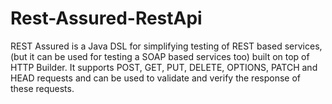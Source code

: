 # Rest-Assured-RestApi

REST Assured is a Java DSL for simplifying testing of REST based services,(but it can be used for testing a SOAP based services too) built on top of HTTP Builder. 
It supports POST, GET, PUT, DELETE, OPTIONS, PATCH and HEAD requests and can be used to validate and verify the response of these requests.
